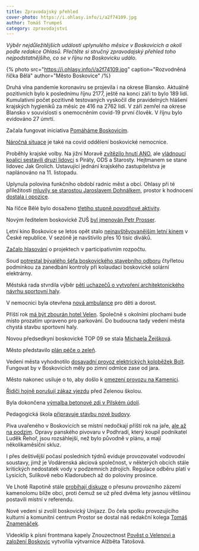 ```yaml
---
title: Zpravodajský přehled
cover-photo: https://i.ohlasy.info/i/a2f74109.jpg
author: Tomáš Trumpeš
category: zpravodajství
---
```


*Výběr nejdůležitějších událostí uplynulého měsíce v Boskovicích a okolí podle redakce Ohlasů. Přečtěte si stručný zpravodajský přehled toho nejpodstatnějšího, co se v říjnu na Boskovicku událo.*

{% photo src="https://i.ohlasy.info/i/a2f74109.jpg" caption="Rozvodněná říčka Bělá" author="Město Boskovice" /%}

Druhá vlna pandemie koronaviru se projevila i na okrese Blansko. Aktuálně pozitivních bylo k poslednímu říjnu 2177, ještě na konci září to bylo 189 lidí. Kumulativní počet pozitivně testovaných vyskočil dle pravidelných hlášení krajských hygieniků za měsíc ze 416 na 2762 lidí. V září zemřel na okrese Blansko v souvislosti s onemocněním covid-19 první člověk. V říjnu bylo evidováno 27 úmrtí.

Začala fungovat iniciativa [Pomáháme Boskovicím](https://www.pomahameboskovicim.cz/).

[Náročná situace](https://ohlasy.info/clanky/2020/10/rozhovor-tesarikova.html) je také na covid oddělení boskovické nemocnice.

Proběhly krajské volby. Na jižní Moravě [zvítězilo hnutí ANO](https://ohlasy.info/clanky/2020/10/vysledky-voleb.html), ale [vládnoucí koalici sestavili druzí lidovci](https://ohlasy.info/clanky/2020/10/koalice-jmk.html) s Piráty, ODS a Starosty. Hejtmanem se stane lidovec Jak Grolich. Ustavující jednání krajského zastupitelstva je naplánováno na 11. listopadu.

Uplynula polovina funkčního období radnic měst a obcí. Ohlasy při té příležitosti [mluvily se starostou Jaroslavem Dohnálkem](https://ohlasy.info/clanky/2020/10/dohnalek-nazivo.html), prostor k hodnocení [dostala i opozice](https://ohlasy.info/clanky/2020/11/anketa-opozice.html).

Na říčce Bělé bylo dosaženo [třetího stupně povodňové aktivity](https://boskovice.cz/povoden-na-bele/d-40436).

Novým ředitelem boskovické ZUŠ [byl jmenován Petr Prosser](https://ohlasy.info/clanky/2020/10/prosser-reditelem-zus.html).

Letní kino Boskovice se letos opět stalo [nejnavštěvovanějším letní kinem](https://boskovice.cz/boskovice-maji-nejnavstevovanejsi-letni-kino-v-ceske-republice/d-40477) v České republice. V sezóně je navštívilo přes 10 tisíc diváků.

[Začalo hlasování](https://ohlasy.info/clanky/2020/10/paro-prehled.html) o projektech v participativním rozpočtu.

Soud [potrestal bývalého šéfa boskovického stavebního odboru](https://ohlasy.info/clanky/2020/11/solary-trest.html) čtyřletou podmínkou za zanedbání kontroly při kolaudaci boskovické solární elektrárny.

Městská rada stvrdila výběr [pěti uchazečů o vytvoření architektonického návrhu sportovní haly](https://ohlasy.info/clanky/2020/10/z-radnice.html).

V nemocnici byla otevřena [nová ambulance](https://boskovice.cz/v-nemocnici-otevreli-novou-ambulanci-praktickeho-lekare-pro-deti-a-dorost/d-40363) pro děti a dorost.

Příští rok [má být zbourán hotel Velen](https://ohlasy.info/clanky/2020/10/z-radnice-2.html). Společně s okolními plochami bude místo prozatím upraveno pro parkování. Do budoucna tady vedení města chystá stavbu sportovní haly.

Novou předsedkyní boskovické TOP 09 se stala [Michaela Žejšková](https://ohlasy.info/clanky/2020/10/rozhovor-zejskova.html).

Město představilo [plán péče o zeleň](https://ohlasy.info/clanky/2020/10/z-radnice-2.html).

Vedení města vyhodnotilo [dosavadní provoz elektrických koloběžek Bolt](https://ohlasy.info/clanky/2020/10/z-radnice.html). Fungovat by v Boskovicích měly po zimní odmlce zase od jara.

Město nakonec usiluje o to, aby došlo k [omezení provozu na Kamenici](https://ohlasy.info/clanky/2020/10/z-radnice.html).

[Řidiči hojně porušují zákaz vjezdu](https://ohlasy.info/clanky/2020/10/z-radnice-2.html) před Zelenou školou.

Byla dokončena [výmalba betonové zdi v Pilském údolí](https://boskovice.cz/vedeni-mesta-podekovalo-mladym-vytvarnikum/d-40398).

Pedagogická škola [připravuje stavbu nové budovy](http://www.regionpress.cz/Pedagogicka-skola-chysta-stavbu-noveho-zazemi-id-23045.aspx).

Piva uvařeného v Boskovicích se místní nedočkají příští rok na jaře, [ale až na podzim](https://blanensky.denik.cz/podnikani/v-boskovicich-obnovi-zaslou-slavu-pivovaru-zlaty-mok-chteji-tocit-pristi-rok-202.html). Opravy panského pivovaru v Podhradí, který koupil podnikatel Luděk Řehoř, jsou rozsáhlejší, než bylo původně v plánu, a mají několikaměsíční skluz.

I přes deštivější počasí posledních týdnů eviduje provozovatel vodovodní soustavy, jimž je Vodárenská akciová společnost, v některých obcích stále kritických nedostatek vody v podzemních zdrojích. Regulace odběru platí v Lysicích, Sulíkově nebo Kladorubech až do poloviny prosince.

Ve Lhotě Rapotině stále [probíhají diskuze](http://www.regionpress.cz/Beseda-s-kamenolomy-nazor-nezmenila-id-23047.aspx) o přesunu provozního zázemí kamenolomu blíže obci, proti čemuž se už před dvěma lety jasnou většinou postavili místní v referendu.

Nové vedení si zvolil boskovický Unijazz. Do čela spolku provozujícího kulturní a komunitní centrum Prostor se dostal náš redakční kolega [Tomáš Znamenáček](https://ohlasy.info/clanky/2020/10/rozhovor-znamenacek.html).

Videoklip k písni frontmana kapely Znouzectnost [Pověst o Velenovi a založení Boskovic](https://www.youtube.com/watch?v=zeeTzYeEJlc) vytvořila výtvarnice Alžběta Tátošová.
